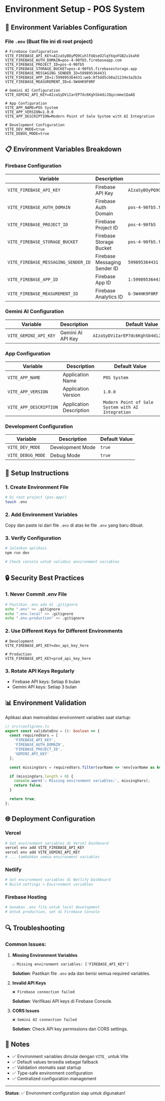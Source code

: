 # Environment Setup - POS System

## 🔧 Environment Variables Configuration

### File `.env` (Buat file ini di root project)

```env
# Firebase Configuration
VITE_FIREBASE_API_KEY=AIzaSyBOyPQ9CuhlFUQseO2lqYXqxFGB2u1kah0
VITE_FIREBASE_AUTH_DOMAIN=pos-4-90fb5.firebaseapp.com
VITE_FIREBASE_PROJECT_ID=pos-4-90fb5
VITE_FIREBASE_STORAGE_BUCKET=pos-4-90fb5.firebasestorage.app
VITE_FIREBASE_MESSAGING_SENDER_ID=599895364431
VITE_FIREBASE_APP_ID=1:599895364431:web:8f5dd5cb8a21234e3a2b3a
VITE_FIREBASE_MEASUREMENT_ID=G-5W4HK9F0RF

# Gemini AI Configuration
VITE_GEMINI_API_KEY=AIzaSyDViIarEP7dc6KghSb4diJQqzcmme1QaAQ

# App Configuration
VITE_APP_NAME=POS System
VITE_APP_VERSION=1.0.0
VITE_APP_DESCRIPTION=Modern Point of Sale System with AI Integration

# Development Configuration
VITE_DEV_MODE=true
VITE_DEBUG_MODE=true
```

## 📋 Environment Variables Breakdown

### Firebase Configuration
| Variable | Description | Default Value |
|----------|-------------|---------------|
| `VITE_FIREBASE_API_KEY` | Firebase API Key | `AIzaSyBOyPQ9CuhlFUQseO2lqYXqxFGB2u1kah0` |
| `VITE_FIREBASE_AUTH_DOMAIN` | Firebase Auth Domain | `pos-4-90fb5.firebaseapp.com` |
| `VITE_FIREBASE_PROJECT_ID` | Firebase Project ID | `pos-4-90fb5` |
| `VITE_FIREBASE_STORAGE_BUCKET` | Firebase Storage Bucket | `pos-4-90fb5.firebasestorage.app` |
| `VITE_FIREBASE_MESSAGING_SENDER_ID` | Firebase Messaging Sender ID | `599895364431` |
| `VITE_FIREBASE_APP_ID` | Firebase App ID | `1:599895364431:web:8f5dd5cb8a21234e3a2b3a` |
| `VITE_FIREBASE_MEASUREMENT_ID` | Firebase Analytics ID | `G-5W4HK9F0RF` |

### Gemini AI Configuration
| Variable | Description | Default Value |
|----------|-------------|---------------|
| `VITE_GEMINI_API_KEY` | Gemini AI API Key | `AIzaSyDViIarEP7dc6KghSb4diJQqzcmme1QaAQ` |

### App Configuration
| Variable | Description | Default Value |
|----------|-------------|---------------|
| `VITE_APP_NAME` | Application Name | `POS System` |
| `VITE_APP_VERSION` | Application Version | `1.0.0` |
| `VITE_APP_DESCRIPTION` | Application Description | `Modern Point of Sale System with AI Integration` |

### Development Configuration
| Variable | Description | Default Value |
|----------|-------------|---------------|
| `VITE_DEV_MODE` | Development Mode | `true` |
| `VITE_DEBUG_MODE` | Debug Mode | `true` |

## 🚀 Setup Instructions

### 1. Create Environment File
```bash
# Di root project (pos-app/)
touch .env
```

### 2. Add Environment Variables
Copy dan paste isi dari file `.env` di atas ke file `.env` yang baru dibuat.

### 3. Verify Configuration
```bash
# Jalankan aplikasi
npm run dev

# Check console untuk validasi environment variables
```

## 🔒 Security Best Practices

### 1. Never Commit .env File
```bash
# Pastikan .env ada di .gitignore
echo ".env" >> .gitignore
echo ".env.local" >> .gitignore
echo ".env.production" >> .gitignore
```

### 2. Use Different Keys for Different Environments
```env
# Development
VITE_FIREBASE_API_KEY=dev_api_key_here

# Production  
VITE_FIREBASE_API_KEY=prod_api_key_here
```

### 3. Rotate API Keys Regularly
- Firebase API keys: Setiap 6 bulan
- Gemini API keys: Setiap 3 bulan

## 📊 Environment Validation

Aplikasi akan memvalidasi environment variables saat startup:

```typescript
// src/config/env.ts
export const validateEnv = (): boolean => {
  const requiredVars = [
    'FIREBASE_API_KEY',
    'FIREBASE_AUTH_DOMAIN', 
    'FIREBASE_PROJECT_ID',
    'GEMINI_API_KEY'
  ];

  const missingVars = requiredVars.filter(varName => !env[varName as keyof typeof env]);

  if (missingVars.length > 0) {
    console.warn('⚠️ Missing environment variables:', missingVars);
    return false;
  }

  return true;
};
```

## 🌐 Deployment Configuration

### Vercel
```bash
# Set environment variables di Vercel Dashboard
vercel env add VITE_FIREBASE_API_KEY
vercel env add VITE_GEMINI_API_KEY
# ... tambahkan semua environment variables
```

### Netlify
```bash
# Set environment variables di Netlify Dashboard
# Build settings > Environment variables
```

### Firebase Hosting
```bash
# Gunakan .env file untuk local development
# Untuk production, set di Firebase Console
```

## 🔍 Troubleshooting

### Common Issues:

1. **Missing Environment Variables**
   ```
   ⚠️ Missing environment variables: ['FIREBASE_API_KEY']
   ```
   **Solution**: Pastikan file `.env` ada dan berisi semua required variables.

2. **Invalid API Keys**
   ```
   ❌ Firebase connection failed
   ```
   **Solution**: Verifikasi API keys di Firebase Console.

3. **CORS Issues**
   ```
   ❌ Gemini AI connection failed
   ```
   **Solution**: Check API key permissions dan CORS settings.

## 📝 Notes

- ✅ Environment variables dimulai dengan `VITE_` untuk Vite
- ✅ Default values tersedia sebagai fallback
- ✅ Validation otomatis saat startup
- ✅ Type-safe environment configuration
- ✅ Centralized configuration management

---

**Status**: ✅ Environment configuration siap untuk digunakan! 